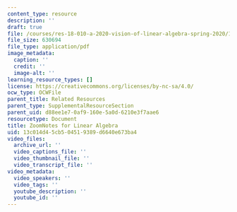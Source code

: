 ```yaml
---
content_type: resource
description: ''
draft: true
file: /courses/res-18-010-a-2020-vision-of-linear-algebra-spring-2020/13c014d45cb504519389d6640e673ba4_ZoomNotes_18-010.pdf
file_size: 630694
file_type: application/pdf
image_metadata:
  caption: ''
  credit: ''
  image-alt: ''
learning_resource_types: []
license: https://creativecommons.org/licenses/by-nc-sa/4.0/
ocw_type: OCWFile
parent_title: Related Resources
parent_type: SupplementalResourceSection
parent_uid: d88ee1e7-0af9-160e-5a0d-6210e3f7aae6
resourcetype: Document
title: ZoomNotes for Linear Algebra
uid: 13c014d4-5cb5-0451-9389-d6640e673ba4
video_files:
  archive_url: ''
  video_captions_file: ''
  video_thumbnail_file: ''
  video_transcript_file: ''
video_metadata:
  video_speakers: ''
  video_tags: ''
  youtube_description: ''
  youtube_id: ''
---
```


